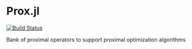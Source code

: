 # Prox.jl

[![Build Status](https://travis-ci.org/ahwillia/Prox.jl.svg?branch=master)](https://travis-ci.org/ahwillia/Prox.jl)

Bank of proximal operators to support proximal optimization algorithms
